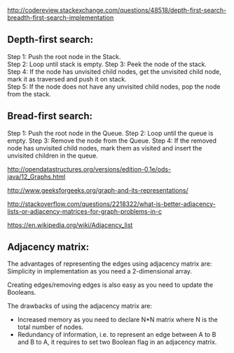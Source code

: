 http://codereview.stackexchange.com/questions/48518/depth-first-search-breadth-first-search-implementation

Depth-first search:
-----------------------
Step 1: Push the root node in the Stack.  
Step 2: Loop until stack is empty. 
Step 3: Peek the node of the stack.  
Step 4: If the node has unvisited child nodes, get the unvisited child node, mark it as traversed and push it on stack.   
Step 5: If the node does not have any unvisited child nodes, pop the node from the stack.

Bread-first search:
-----------------------
Step 1: Push the root node in the Queue.
Step 2: Loop until the queue is empty.
Step 3: Remove the node from the Queue.
Step 4: If the removed node has unvisited child nodes, mark them as visited and insert the unvisited children in the queue.


http://opendatastructures.org/versions/edition-0.1e/ods-java/12_Graphs.html

http://www.geeksforgeeks.org/graph-and-its-representations/

http://stackoverflow.com/questions/2218322/what-is-better-adjacency-lists-or-adjacency-matrices-for-graph-problems-in-c

https://en.wikipedia.org/wiki/Adjacency_list

Adjacency matrix: 
-------------------------------------------------------------------
The advantages of representing the edges using adjacency matrix are: 
Simplicity in implementation as you need a 2-dimensional array.

Creating edges/removing edges is also easy as you need to update the Booleans.

The drawbacks of using the adjacency matrix are:  

- Increased memory as you need to declare N*N matrix where N is the total number of nodes.
- Redundancy of information, i.e. to represent an edge between A to B and B to A, it requires to set two Boolean flag in an adjacency matrix. 


